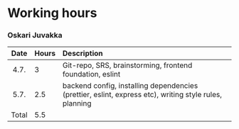 # Working hours
### Oskari Juvakka

| Date | Hours | Description |
| :----: | :----- | :----- |
| 4.7. | 3 | Git-repo, SRS, brainstorming, frontend foundation, eslint |
| 5.7. | 2.5 | backend config, installing dependencies (prettier, eslint, express etc), writing style rules, planning |
| Total | 5.5 | |
